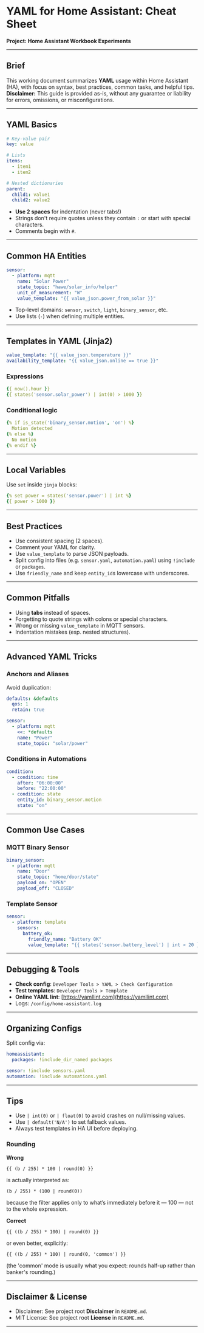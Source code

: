 # YAML for Home Assistant: Cheat Sheet

**Project: Home Assistant Workbook Experiments**

---

## Brief

This working document summarizes **YAML** usage within Home Assistant (HA), with focus on syntax, best practices, common tasks, and helpful tips.
**Disclaimer:** This guide is provided as-is, without any guarantee or liability for errors, omissions, or misconfigurations.

---

## YAML Basics

```yaml
# Key-value pair
key: value

# Lists
items:
  - item1
  - item2

# Nested dictionaries
parent:
  child1: value1
  child2: value2
```

- **Use 2 spaces** for indentation (never tabs!)
- Strings don't require quotes unless they contain `:` or start with special characters.
- Comments begin with `#`.

---

## Common HA Entities

```yaml
sensor:
  - platform: mqtt
    name: "Solar Power"
    state_topic: "hawe/solar_info/helper"
    unit_of_measurement: "W"
    value_template: "{{ value_json.power_from_solar }}"
```

- Top-level domains: `sensor`, `switch`, `light`, `binary_sensor`, etc.
- Use lists (`-`) when defining multiple entities.

---

## Templates in YAML (Jinja2)

```yaml
value_template: "{{ value_json.temperature }}"
availability_template: "{{ value_json.online == true }}"
```

### Expressions
```yaml
{{ now().hour }}
{{ states('sensor.solar_power') | int(0) > 1000 }}
```

### Conditional logic
```yaml
{% if is_state('binary_sensor.motion', 'on') %}
  Motion detected
{% else %}
  No motion
{% endif %}
```

---

## Local Variables

Use `set` inside `jinja` blocks:
```yaml
{% set power = states('sensor.power') | int %}
{{ power > 1000 }}
```

---

## Best Practices

- Use consistent spacing (2 spaces).
- Comment your YAML for clarity.
- Use `value_template` to parse JSON payloads.
- Split config into files (e.g. `sensor.yaml`, `automation.yaml`) using `!include` or `packages`.
- Use `friendly_name` and keep `entity_id`s lowercase with underscores.

---

## Common Pitfalls

- Using **tabs** instead of spaces.
- Forgetting to quote strings with colons or special characters.
- Wrong or missing `value_template` in MQTT sensors.
- Indentation mistakes (esp. nested structures).

---

## Advanced YAML Tricks

### Anchors and Aliases
Avoid duplication:
```yaml
defaults: &defaults
  qos: 1
  retain: true

sensor:
  - platform: mqtt
    <<: *defaults
    name: "Power"
    state_topic: "solar/power"
```

### Conditions in Automations
```yaml
condition:
  - condition: time
    after: "06:00:00"
    before: "22:00:00"
  - condition: state
    entity_id: binary_sensor.motion
    state: "on"
```

---

## Common Use Cases

### MQTT Binary Sensor
```yaml
binary_sensor:
  - platform: mqtt
    name: "Door"
    state_topic: "home/door/state"
    payload_on: "OPEN"
    payload_off: "CLOSED"
```

### Template Sensor
```yaml
sensor:
  - platform: template
    sensors:
      battery_ok:
        friendly_name: "Battery OK"
        value_template: "{{ states('sensor.battery_level') | int > 20 }}"
```

---

## Debugging & Tools

- **Check config**: `Developer Tools > YAML > Check Configuration`
- **Test templates**: `Developer Tools > Template`
- **Online YAML lint**: [https://yamllint.com](https://yamllint.com)
- Logs: `/config/home-assistant.log`

---

## Organizing Configs

Split config via:
```yaml
homeassistant:
  packages: !include_dir_named packages

sensor: !include sensors.yaml
automation: !include automations.yaml
```

---

## Tips

- Use `| int(0)` or `| float(0)` to avoid crashes on null/missing values.
- Use `| default('N/A')` to set fallback values.
- Always test templates in HA UI before deploying.

### Rounding
**Wrong**
```
{{ (b / 255) * 100 | round(0) }}
```
is actually interpreted as:
```
(b / 255) * (100 | round(0))
```
because the filter applies only to what’s immediately before it — 100 — not to the whole expression.

**Correct**
```
{{ ((b / 255) * 100) | round(0) }}
```
or even better, explicitly:
```
{{ ((b / 255) * 100) | round(0, 'common') }}
```
(the 'common' mode is usually what you expect: rounds half-up rather than banker's rounding.)

---

## Disclaimer & License

- Disclaimer: See project root **Disclaimer** in `README.md`.
- MIT License: See project root **License** in `README.md`.

---
